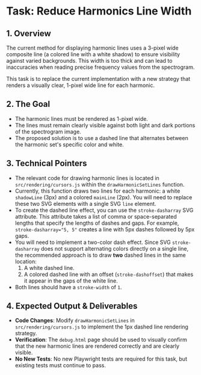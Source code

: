 # Task: Reduce Harmonics Line Width

## 1. Overview

The current method for displaying harmonic lines uses a 3-pixel wide composite line (a colored line with a white shadow) to ensure visibility against varied backgrounds. This width is too thick and can lead to inaccuracies when reading precise frequency values from the spectrogram.

This task is to replace the current implementation with a new strategy that renders a visually clear, 1-pixel wide line for each harmonic.

## 2. The Goal

- The harmonic lines must be rendered as 1-pixel wide.
- The lines must remain clearly visible against both light and dark portions of the spectrogram image.
- The proposed solution is to use a dashed line that alternates between the harmonic set's specific color and white.

## 3. Technical Pointers

- The relevant code for drawing harmonic lines is located in `src/rendering/cursors.js` within the `drawHarmonicSetLines` function.
- Currently, this function draws two lines for each harmonic: a white `shadowLine` (3px) and a colored `mainLine` (2px). You will need to replace these two SVG elements with a single SVG `line` element.
- To create the dashed line effect, you can use the `stroke-dasharray` SVG attribute. This attribute takes a list of comma or space-separated lengths that specify the lengths of dashes and gaps. For example, `stroke-dasharray="5, 5"` creates a line with 5px dashes followed by 5px gaps.
- You will need to implement a two-color dash effect. Since SVG `stroke-dasharray` does not support alternating colors directly on a single line, the recommended approach is to draw **two** dashed lines in the same location:
    1. A white dashed line.
    2. A colored dashed line with an offset (`stroke-dashoffset`) that makes it appear in the gaps of the white line.
- Both lines should have a `stroke-width` of `1`.

## 4. Expected Output & Deliverables

- **Code Changes**: Modify `drawHarmonicSetLines` in `src/rendering/cursors.js` to implement the 1px dashed line rendering strategy.
- **Verification**: The `debug.html` page should be used to visually confirm that the new harmonic lines are rendered correctly and are clearly visible.
- **No New Tests**: No new Playwright tests are required for this task, but existing tests must continue to pass.
